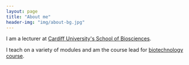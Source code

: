 ```yaml
---
layout: page
title: "About me"
header-img: "img/about-bg.jpg"
---
```


I am a lecturer at [Cardiff University's School of
Biosciences](http://www.cardiff.ac.uk/biosciences).

I teach on a variety of modules and am the course lead for [biotechnology
course](http://www.cardiff.ac.uk/study/undergraduate/courses/course/biotechnology-with-a-businessindustry-placement-bsc).
